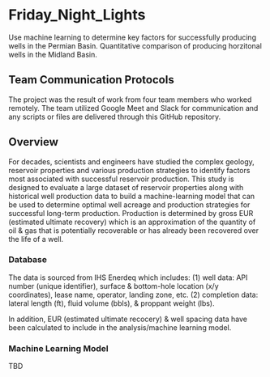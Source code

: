 # Friday_Night_Lights
Use machine learning to determine key factors for successfully producing wells in the Permian Basin. Quantitative comparison of producing horzitonal wells in the Midland Basin.  

## Team Communication Protocols

The project was the result of work from four team members who worked remotely.  The team utilized Google Meet and Slack for communication and any scripts or files are delivered through this GitHub repository.

## Overview

For decades, scientists and engineers have studied the complex geology, reservoir properties and various production strategies to identify factors most associated with successful reservoir production.  This study is designed to evaluate a large dataset of reservoir properties along with historical well production data to build a machine-learning model that can be used to determine optimal well acreage and production strategies for successful long-term production.  Production is determined by gross EUR (estimated ultimate recovery) which is an approximation of the quantity of oil & gas that is potentially recoverable or has already been recovered over the life of a well.  
 
### Database

The data is sourced from IHS Enerdeq which includes:
  (1) well data: API number (unique identifier), surface & bottom-hole location (x/y coordinates), lease name, operator, landing zone, etc.
  (2) completion data: lateral length (ft), fluid volume (bbls), & proppant weight (lbs). 

In addition, EUR (estimated ultimate recocery) & well spacing data have been calculated to include in the analysis/machine learning model.  

### Machine Learning Model

TBD
